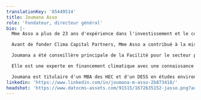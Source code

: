 ```yaml
---
translationKey: '85449514'
title: Joumana Asso
role: 'Fondateur, directeur général'
bio: |-
  Mme Asso a plus de 23 ans d'expérience dans l'investissement et le conseil sur les marchés émergents, dont 11 ans dans l'exécution d'opérations de financement de projets et d'entreprises dans l'industrie lourde et l'investissement d'impact dans les start-ups de technologies propres (investissements en capital-investissement et capital-risque) à la Société financière internationale, et neuf ans de gestion de fonds d'investissement dans des actifs liés au climat, tels que les énergies renouvelables, l'efficacité énergétique, les technologies propres, la foresterie et l'adaptation au climat à la Banque mondiale, les Fonds d'investissement pour le climat et dans le secteur privé.

  Avant de fonder Clima Capital Partners, Mme Asso a contribué à la mise en place de la fonction secteur privé et a géré le portefeuille global du secteur privé et le mandat des Fonds d'investissement climatique. Elle a également coordonné et géré les activités des opérations du Fonds pour les technologies propres en 2009-2011. À ce titre, Mme Asso a structuré des véhicules et des solutions de financement mixte ciblant divers secteurs et segments du marché, adaptés au profil de risque associé à chacun des segments.

  Joumana a été conseillère principale de la Facilité pour le secteur privé du Fonds vert pour le climat en 2016-2018, où elle a conseillé son conseil d'administration et formulé des approches stratégiques innovantes pour mobiliser davantage d'investissements privés dans l'atténuation et l'adaptation, en utilisant des approches de gros en tenant compte du profil de risque. des portefeuilles sectoriels des pays.

  Elle est une experte en financement climatique avec une connaissance et une expérience approfondies de l'écologisation du secteur financier et de la structuration de programmes de financement climatique, en utilisant des structures de financement mixtes et en intégrant des outils de gestion des risques. Elle a dirigé l'élaboration de stratégies nationales de financement climatique et de plans d'investissement NDC en Afrique et au Moyen-Orient en utilisant des approches, des mécanismes et une structuration de financement uniques ancrés dans le contexte sectoriel et les spécificités des pays.

  Joumana est titulaire d'un MBA des HEC et d'un DESS en études environnementales de l'Université de Montréal. Elle a exécuté des transactions d'investissement et des conseils en financement climatique dans le monde entier, notamment en Chine, en Inde, dans les Balkans, en Afrique subsaharienne, au Moyen-Orient et en Afrique du Nord, en Europe occidentale et en Amérique du Nord. Elle parle français, anglais et arabe.
linkedin: 'https://www.linkedin.com/in/joumana-m-asso-2b873418/'
headshot: 'https://www.datocms-assets.com/91515/1672635152-jasso.png?auto=compress'
---
```


